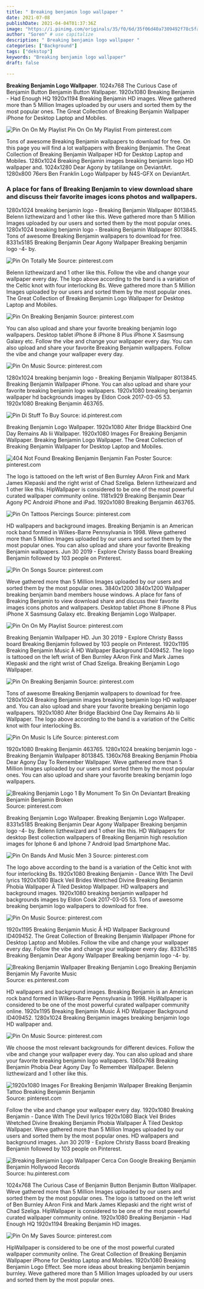 ```yaml
---
title: " Breaking benjamin logo wallpaper "
date: 2021-07-08
publishDate: 2021-04-04T01:37:36Z
image: "https://i.pinimg.com/originals/35/f0/6d/35f06d40a7309492f78c5fa3d8e88374.jpg"
author: "Soren" # use capitalize
description: " Breaking benjamin logo wallpaper "
categories: ["Background"]
tags: ["dekstop"]
keywords: "Breaking benjamin logo wallpaper"
draft: false

---
```



**Breaking Benjamin Logo Wallpaper**. 1024x768 The Curious Case of Benjamin Button Benjamin Button Wallpaper. 1920x1080 Breaking Benjamin - Had Enough HQ 1920x1194 Breaking Benjamin HD images. Weve gathered more than 5 Million Images uploaded by our users and sorted them by the most popular ones. The Great Collection of Breaking Benjamin Wallpaper iPhone for Desktop Laptop and Mobiles.

![Pin On On My Playlist](https://i.pinimg.com/originals/ba/39/2f/ba392f65ad09619fb0581cb57831798c.jpg "Pin On On My Playlist")
Pin On On My Playlist From pinterest.com


Tons of awesome Breaking Benjamin wallpapers to download for free. On this page you will find a lot wallpapers with Breaking Benjamin. The Great Collection of Breaking Benjamin Wallpaper HD for Desktop Laptop and Mobiles. 1280x1024 Breaking Benjamin images breaking benjamin logo HD wallpaper and. 1024x1280 Dear Agony by tatiilange on DeviantArt. 1280x800 76ers Ben Franklin Logo Wallpaper by N4S-GFX on DeviantArt.

### A place for fans of Breaking Benjamin to view download share and discuss their favorite images icons photos and wallpapers.

1280x1024 breaking benjamin logo - Breaking Benjamin Wallpaper 8013845. Belenn lizthewizard and 1 other like this. Weve gathered more than 5 Million Images uploaded by our users and sorted them by the most popular ones. 1280x1024 breaking benjamin logo - Breaking Benjamin Wallpaper 8013845. Tons of awesome Breaking Benjamin wallpapers to download for free. 8331x5185 Breaking Benjamin Dear Agony Wallpaper Breaking benjamin logo -4- by.


![Pin On Totally Me](https://i.pinimg.com/originals/c9/31/76/c931762929e90fd5ae21be20a5089ffd.jpg "Pin On Totally Me")
Source: pinterest.com

Belenn lizthewizard and 1 other like this. Follow the vibe and change your wallpaper every day. The logo above according to the band is a variation of the Celtic knot with four interlocking Bs. Weve gathered more than 5 Million Images uploaded by our users and sorted them by the most popular ones. The Great Collection of Breaking Benjamin Logo Wallpaper for Desktop Laptop and Mobiles.

![Pin On Breaking Benjamin](https://i.pinimg.com/originals/e7/74/2f/e7742fdaee6ab6d57e16b8e3a900a926.jpg "Pin On Breaking Benjamin")
Source: pinterest.com

You can also upload and share your favorite breaking benjamin logo wallpapers. Desktop tablet iPhone 8 iPhone 8 Plus iPhone X Sasmsung Galaxy etc. Follow the vibe and change your wallpaper every day. You can also upload and share your favorite Breaking Benjamin wallpapers. Follow the vibe and change your wallpaper every day.

![Pin On Music](https://i.pinimg.com/originals/ff/54/07/ff5407c0a024c22a70babf02321c58df.gif "Pin On Music")
Source: pinterest.com

1280x1024 breaking benjamin logo - Breaking Benjamin Wallpaper 8013845. Breaking Benjamin Wallpaper iPhone. You can also upload and share your favorite breaking benjamin logo wallpapers. 1920x1080 breaking benjamin wallpaper hd backgrounds images by Eldon Cook 2017-03-05 53. 1920x1080 Breaking Benjamin 463765.

![Pin Di Stuff To Buy](https://i.pinimg.com/originals/de/16/3e/de163e7ba2640ff5c303e752ec2e1981.jpg "Pin Di Stuff To Buy")
Source: id.pinterest.com

Breaking Benjamin Logo Wallpaper. 1920x1080 Alter Bridge Blackbird One Day Remains Ab Iii Wallpaper. 1920x1080 Images For Breaking Benjamin Wallpaper. Breaking Benjamin Logo Wallpaper. The Great Collection of Breaking Benjamin Wallpaper for Desktop Laptop and Mobiles.

![404 Not Found Breaking Benjamin Benjamin Fan Poster](https://i.pinimg.com/originals/bd/a1/97/bda19751412c172c1c9a351e10ae1822.png "404 Not Found Breaking Benjamin Benjamin Fan Poster")
Source: pinterest.com

The logo is tattooed on the left wrist of Ben Burnley AAron Fink and Mark James Klepaski and the right wrist of Chad Szeliga. Belenn lizthewizard and 1 other like this. HipWallpaper is considered to be one of the most powerful curated wallpaper community online. 1181x929 Breaking Benjamin Dear Agony PC Android iPhone and iPad. 1920x1080 Breaking Benjamin 463765.

![Pin On Tattoos Piercings](https://i.pinimg.com/originals/2f/6c/37/2f6c375b4ea8fc6ce20ca67103434dda.jpg "Pin On Tattoos Piercings")
Source: pinterest.com

HD wallpapers and background images. Breaking Benjamin is an American rock band formed in Wilkes-Barre Pennsylvania in 1998. Weve gathered more than 5 Million Images uploaded by our users and sorted them by the most popular ones. You can also upload and share your favorite Breaking Benjamin wallpapers. Jun 30 2019 - Explore Christy Basss board Breaking Benjamin followed by 103 people on Pinterest.

![Pin On Songs](https://i.pinimg.com/originals/e6/81/31/e681316476f03200644993d1e239cea1.jpg "Pin On Songs")
Source: pinterest.com

Weve gathered more than 5 Million Images uploaded by our users and sorted them by the most popular ones. 3840x1200 3840x1200 Wallpaper breaking benjamin band members house windows. A place for fans of Breaking Benjamin to view download share and discuss their favorite images icons photos and wallpapers. Desktop tablet iPhone 8 iPhone 8 Plus iPhone X Sasmsung Galaxy etc. Breaking Benjamin Logo Wallpaper.

![Pin On On My Playlist](https://i.pinimg.com/originals/ba/39/2f/ba392f65ad09619fb0581cb57831798c.jpg "Pin On On My Playlist")
Source: pinterest.com

Breaking Benjamin Wallpaper HD. Jun 30 2019 - Explore Christy Basss board Breaking Benjamin followed by 103 people on Pinterest. 1920x1195 Breaking Benjamin Music Â HD Wallpaper Background ID409452. The logo is tattooed on the left wrist of Ben Burnley AAron Fink and Mark James Klepaski and the right wrist of Chad Szeliga. Breaking Benjamin Logo Wallpaper.

![Pin On Breaking Benjamin](https://i.pinimg.com/originals/41/6a/de/416ade94e8e2dfb7f9435e97e1356732.jpg "Pin On Breaking Benjamin")
Source: pinterest.com

Tons of awesome Breaking Benjamin wallpapers to download for free. 1280x1024 Breaking Benjamin images breaking benjamin logo HD wallpaper and. You can also upload and share your favorite breaking benjamin logo wallpapers. 1920x1080 Alter Bridge Blackbird One Day Remains Ab Iii Wallpaper. The logo above according to the band is a variation of the Celtic knot with four interlocking Bs.

![Pin On Music Is Life](https://i.pinimg.com/originals/d1/13/57/d113576e9b408cfe0fe6833c07c24d98.png "Pin On Music Is Life")
Source: pinterest.com

1920x1080 Breaking Benjamin 463765. 1280x1024 breaking benjamin logo - Breaking Benjamin Wallpaper 8013845. 1360x768 Breaking Benjamin Phobia Dear Agony Day To Remember Wallpaper. Weve gathered more than 5 Million Images uploaded by our users and sorted them by the most popular ones. You can also upload and share your favorite breaking benjamin logo wallpapers.

![Breaking Benjamin Logo 1 By Monument To Sin On Deviantart Breaking Benjamin Benjamin Broken](https://i.pinimg.com/originals/04/95/73/049573ac890926effe3a108e89ace884.jpg "Breaking Benjamin Logo 1 By Monument To Sin On Deviantart Breaking Benjamin Benjamin Broken")
Source: pinterest.com

Breaking Benjamin Logo Wallpaper. Breaking Benjamin Logo Wallpaper. 8331x5185 Breaking Benjamin Dear Agony Wallpaper Breaking benjamin logo -4- by. Belenn lizthewizard and 1 other like this. HD Wallpapers for desktop Best collection wallpapers of Breaking Benjamin high resolution images for Iphone 6 and Iphone 7 Android Ipad Smartphone Mac.

![Pin On Bands And Music Men 3](https://i.pinimg.com/originals/28/cc/d1/28ccd1b2906c74c0216db05485c9b5f8.jpg "Pin On Bands And Music Men 3")
Source: pinterest.com

The logo above according to the band is a variation of the Celtic knot with four interlocking Bs. 1920x1080 Breaking Benjamin - Dance With The Devil lyrics 1920x1080 Black Veil Brides Wretched Divine Breaking Benjamin Phobia Wallpaper Â Tiled Desktop Wallpaper. HD wallpapers and background images. 1920x1080 breaking benjamin wallpaper hd backgrounds images by Eldon Cook 2017-03-05 53. Tons of awesome breaking benjamin logo wallpapers to download for free.

![Pin On Music](https://i.pinimg.com/originals/cf/fe/67/cffe673eed6365f09074e9ad820208a3.jpg "Pin On Music")
Source: pinterest.com

1920x1195 Breaking Benjamin Music Â HD Wallpaper Background ID409452. The Great Collection of Breaking Benjamin Wallpaper iPhone for Desktop Laptop and Mobiles. Follow the vibe and change your wallpaper every day. Follow the vibe and change your wallpaper every day. 8331x5185 Breaking Benjamin Dear Agony Wallpaper Breaking benjamin logo -4- by.

![Breaking Benjamin Wallpaper Breaking Benjamin Logo Breaking Benjamin Benjamin My Favorite Music](https://i.pinimg.com/originals/fc/8d/b3/fc8db3aa66f276efabdd5ea87c6cda79.jpg "Breaking Benjamin Wallpaper Breaking Benjamin Logo Breaking Benjamin Benjamin My Favorite Music")
Source: es.pinterest.com

HD wallpapers and background images. Breaking Benjamin is an American rock band formed in Wilkes-Barre Pennsylvania in 1998. HipWallpaper is considered to be one of the most powerful curated wallpaper community online. 1920x1195 Breaking Benjamin Music Â HD Wallpaper Background ID409452. 1280x1024 Breaking Benjamin images breaking benjamin logo HD wallpaper and.

![Pin On Music](https://i.pinimg.com/originals/97/bb/0c/97bb0c00104d4a7e632a405decff4a29.jpg "Pin On Music")
Source: pinterest.com

We choose the most relevant backgrounds for different devices. Follow the vibe and change your wallpaper every day. You can also upload and share your favorite breaking benjamin logo wallpapers. 1360x768 Breaking Benjamin Phobia Dear Agony Day To Remember Wallpaper. Belenn lizthewizard and 1 other like this.

![1920x1080 Images For Breaking Benjamin Wallpaper Breaking Benjamin Tattoo Breaking Benjamin Benjamin](https://i.pinimg.com/originals/36/55/46/36554660ca190168627761f9f85280d0.jpg "1920x1080 Images For Breaking Benjamin Wallpaper Breaking Benjamin Tattoo Breaking Benjamin Benjamin")
Source: pinterest.com

Follow the vibe and change your wallpaper every day. 1920x1080 Breaking Benjamin - Dance With The Devil lyrics 1920x1080 Black Veil Brides Wretched Divine Breaking Benjamin Phobia Wallpaper Â Tiled Desktop Wallpaper. Weve gathered more than 5 Million Images uploaded by our users and sorted them by the most popular ones. HD wallpapers and background images. Jun 30 2019 - Explore Christy Basss board Breaking Benjamin followed by 103 people on Pinterest.

![Breaking Benjamin Logo Wallpaper Cerca Con Google Breaking Benjamin Benjamin Hollywood Records](https://i.pinimg.com/originals/45/3a/b1/453ab1280cd77be4633ac48e5420858a.png "Breaking Benjamin Logo Wallpaper Cerca Con Google Breaking Benjamin Benjamin Hollywood Records")
Source: hu.pinterest.com

1024x768 The Curious Case of Benjamin Button Benjamin Button Wallpaper. Weve gathered more than 5 Million Images uploaded by our users and sorted them by the most popular ones. The logo is tattooed on the left wrist of Ben Burnley AAron Fink and Mark James Klepaski and the right wrist of Chad Szeliga. HipWallpaper is considered to be one of the most powerful curated wallpaper community online. 1920x1080 Breaking Benjamin - Had Enough HQ 1920x1194 Breaking Benjamin HD images.

![Pin On My Saves](https://i.pinimg.com/originals/35/f0/6d/35f06d40a7309492f78c5fa3d8e88374.jpg "Pin On My Saves")
Source: pinterest.com

HipWallpaper is considered to be one of the most powerful curated wallpaper community online. The Great Collection of Breaking Benjamin Wallpaper iPhone for Desktop Laptop and Mobiles. 1920x1080 Breaking Benjamin Logo Effect. See more ideas about breaking benjamin benjamin burnley. Weve gathered more than 5 Million Images uploaded by our users and sorted them by the most popular ones.

